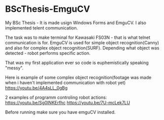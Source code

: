 # BScThesis-EmguCV
My BSc Thesis - It is made usign Windows Forms and EmguCV. I also implemented telent communication.

The task was to make terminal for Kawasaki FS03N - that is what telnet communication is for.
EmguCV is used for simple object recognition(Canny) and also for complex object recognition(SURF).
Depending what object was detected - robot performs specific action.

That was my first application ever so code is euphemistically speaking "messy".

Here is example of some complex object recognition(footage was made when i haven't implemented communication with robot yet)
https://youtu.be/4A4sLL_0gBg

2 examples of programm controling robot actions:
https://youtu.be/Sg0INKErfhc
https://youtu.be/7U-mcLek7LU

Before running make sure you have emguCV installed.
